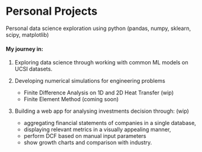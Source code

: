 # Personal Projects
Personal data science exploration using python (pandas, numpy, sklearn, scipy, matplotlib)

#### My journey in:

1. Exploring data science through working with common ML models on UCSI datasets.

2. Developing numerical simulations for engineering problems 
      - Finite Difference Analysis on 1D and 2D Heat Transfer (wip)
      - Finite Element Method (coming soon)
      
3. Building a web app for analysing investments decision through: (wip)
      - aggregating financial statements of companies in a single database,
      - displaying relevant metrics in a visually appealing manner,
      - perform DCF based on manual input parameters
      - show growth charts and comparison with industry.
